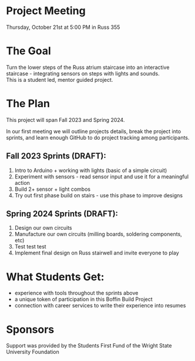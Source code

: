 # Project Meeting

Thursday, October 21st at 5:00 PM in Russ 355

# The Goal

Turn the lower steps of the Russ atrium staircase into an interactive staircase - integrating sensors on steps with lights and sounds.  
This is a student led, mentor guided project.

# The Plan

This project will span Fall 2023 and Spring 2024.  

In our first meeting we will outline projects details, break the project into sprints, and learn enough GitHub to do project tracking among participants.

## Fall 2023 Sprints (DRAFT):  
1. Intro to Arduino + working with lights (basic of a simple circuit)
2. Experiment with sensors - read sensor input and use it for a meaningful action
3. Build 2+ sensor + light combos
4. Try out first phase build on stairs - use this phase to improve designs

## Spring 2024 Sprints (DRAFT): 
1. Design our own circuits
2. Manufacture our own circuits (milling boards, soldering components, etc)
3. Test test test
4. Implement final design on Russ stairwell and invite everyone to play

# What Students Get:

- experience with tools throughout the sprints above
- a unique token of participation in this Boffin Build Project
- connection with career services to write their experience into resumes

# Sponsors

Support was provided by the Students First Fund of the Wright State University Foundation
